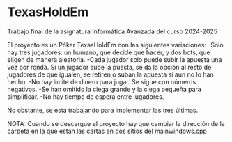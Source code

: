 # TexasHoldEm
Trabajo final de la asignatura Informática Avanzada del curso 2024-2025

El proyecto es un Póker TexasHoldEm con las siguientes variaciones:
-Solo hay tres jugadores: un humano, que decide que hacer, y dos bots, que eligen de manera aleatoria.
-Cada jugador solo puede subir la apuesta una vez por ronda. Si un jugador sube la puesta, se da la opción al resto de jugadores de que igualen, se retiren o suban la apuesta si aun no lo han hecho.
-No hay límite de dinero para jugar. Se sigue con números negativos.
-Se han omitido la ciega grande y la ciega pequeña para simplificar.
-No hay tiempo de espera entre jugadores.

No obstante, se está trabajando para implementar las tres últimas.

NOTA: Cuando se descargue el proyecto hay que cambiar la dirección de la carpeta en la que están las cartas en dos sitios del mainwindows.cpp
